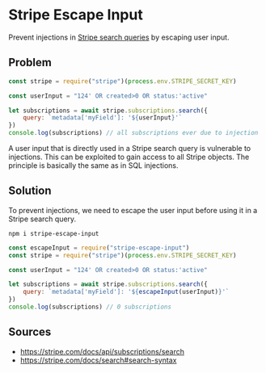 # Stripe Escape Input

Prevent injections in [Stripe search queries](https://stripe.com/docs/search) by escaping user input.

## Problem

``` javascript
const stripe = require("stripe")(process.env.STRIPE_SECRET_KEY)

const userInput = "124' OR created>0 OR status:'active"

let subscriptions = await stripe.subscriptions.search({
    query: `metadata['myField']: '${userInput}'`
})
console.log(subscriptions) // all subscriptions ever due to injection
```

A user input that is directly used in a Stripe search query is vulnerable to injections. 
This can be exploited to gain access to all Stripe objects.
The principle is basically the same as in SQL injections.

## Solution

To prevent injections, we need to escape the user input before using it in a Stripe search query.

```shell
npm i stripe-escape-input
```

``` javascript
const escapeInput = require("stripe-escape-input")
const stripe = require("stripe")(process.env.STRIPE_SECRET_KEY)

const userInput = "124' OR created>0 OR status:'active"

let subscriptions = await stripe.subscriptions.search({
    query: `metadata['myField']: '${escapeInput(userInput)}'`
})
console.log(subscriptions) // 0 subscriptions
```

## Sources
- https://stripe.com/docs/api/subscriptions/search
- https://stripe.com/docs/search#search-syntax